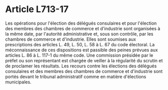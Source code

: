 # Article L713-17

Les opérations pour l'élection des délégués consulaires et pour l'élection des membres des chambres de commerce et d'industrie sont organisées à la même date, par l'autorité administrative et, sous son contrôle, par les chambres de commerce et d'industrie. Elles sont soumises aux prescriptions des articles L. 49, L. 50, L. 58 à L. 67 du code électoral. La méconnaissance de ces dispositions est passible des peines prévues aux articles L. 86 à L. 117-1 du même code.   Une commission présidée par le préfet ou son représentant est chargée de veiller à la régularité du scrutin et de proclamer les résultats.   Les recours contre les élections des délégués consulaires et des membres des chambres de commerce et d'industrie sont portés devant le tribunal administratif comme en matière d'élections municipales.